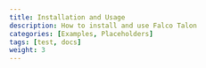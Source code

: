 ```yaml
---
title: Installation and Usage
description: How to install and use Falco Talon
categories: [Examples, Placeholders]
tags: [test, docs]
weight: 3
---
```


